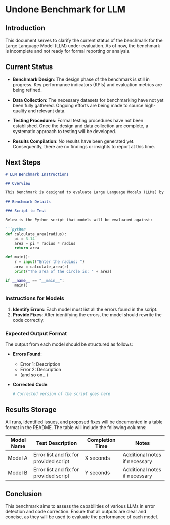# Undone Benchmark for LLM

## Introduction

This document serves to clarify the current status of the benchmark for the Large Language Model (LLM) under evaluation. As of now, the benchmark is incomplete and not ready for formal reporting or analysis.

## Current Status

- **Benchmark Design**: The design phase of the benchmark is still in progress. Key performance indicators (KPIs) and evaluation metrics are being refined.
  
- **Data Collection**: The necessary datasets for benchmarking have not yet been fully gathered. Ongoing efforts are being made to source high-quality and relevant data.

- **Testing Procedures**: Formal testing procedures have not been established. Once the design and data collection are complete, a systematic approach to testing will be developed.

- **Results Compilation**: No results have been generated yet. Consequently, there are no findings or insights to report at this time.

## Next Steps

```markdown
# LLM Benchmark Instructions

## Overview

This benchmark is designed to evaluate Large Language Models (LLMs) by gauging their responses to a specific Python script containing errors. Each model will be tested to identify issues and propose fixes. The results will be recorded, including the model name, test details, completion time, and any additional notes.

## Benchmark Details

### Script to Test

Below is the Python script that models will be evaluated against:

```python
def calculate_area(radius):
    pi = 3.14
    area = pi * radius * radius
    return area

def main():
    r = input("Enter the radius: ")
    area = calculate_area(r)
    print("The area of the circle is: " + area)

if __name__ == "__main__":
    main()
```

### Instructions for Models

1. **Identify Errors**: Each model must list all the errors found in the script.
2. **Provide Fixes**: After identifying the errors, the model should rewrite the code correctly.

### Expected Output Format

The output from each model should be structured as follows:

- **Errors Found**: 
    - Error 1: Description
    - Error 2: Description
    - (and so on...)

- **Corrected Code**:
    ```python
    # Corrected version of the script goes here
    ```

## Results Storage

All runs, identified issues, and proposed fixes will be documented in a table format in the README. The table will include the following columns:

| Model Name | Test Description | Completion Time | Notes |
|------------|------------------|------------------|-------|
| Model A    | Error list and fix for provided script | X seconds | Additional notes if necessary |
| Model B    | Error list and fix for provided script | Y seconds | Additional notes if necessary |

## Conclusion

This benchmark aims to assess the capabilities of various LLMs in error detection and code correction. Ensure that all outputs are clear and concise, as they will be used to evaluate the performance of each model. 

```
